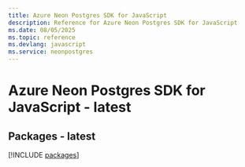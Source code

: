 ```yaml
---
title: Azure Neon Postgres SDK for JavaScript
description: Reference for Azure Neon Postgres SDK for JavaScript
ms.date: 08/05/2025
ms.topic: reference
ms.devlang: javascript
ms.service: neonpostgres
---
```

# Azure Neon Postgres SDK for JavaScript - latest
## Packages - latest
[!INCLUDE [packages](neon-postgres-index.md)]